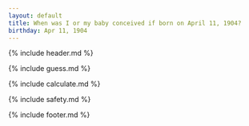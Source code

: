 ```yaml
---
layout: default
title: When was I or my baby conceived if born on April 11, 1904?
birthday: Apr 11, 1904
---
```


{% include header.md %}

{% include guess.md %}

{% include calculate.md %}

{% include safety.md %}

{% include footer.md %}



